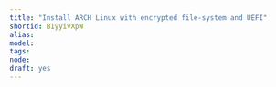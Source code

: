 ```yaml
---
title: "Install ARCH Linux with encrypted file-system and UEFI"
shortid: B1yyivXpW
alias: 
model: 
tags: 
node: 
draft: yes
--- 
```

 